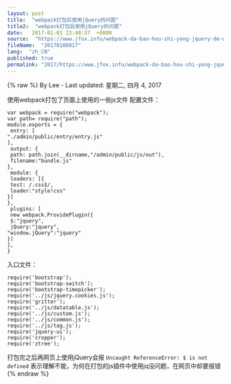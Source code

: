 ```yaml
---
layout: post
title:  "webpack打包后使用jQuery的问题"
title2:  "webpack打包后使用jQuery的问题"
date:   2017-01-01 23:48:37  +0800
source:  "https://www.jfox.info/webpack-da-bao-hou-shi-yong-jquery-de-wen-ti.html"
fileName:  "20170100817"
lang:  "zh_CN"
published: true
permalink: "2017/https://www.jfox.info/webpack-da-bao-hou-shi-yong-jquery-de-wen-ti.html"
---
```

{% raw %}
By Lee - Last updated: 星期二, 四月 4, 2017

使用webpack打包了页面上使用的一些js文件
配置文件：

    var webpack = require("webpack");
    var path= require("path");
    module.exports = {
     entry: [
    "./admin/public/entry/entry.js"
    ],
     output: {
     path: path.join(__dirname,"/admin/public/js/out"),
     filename:"bundle.js"
    },
     module: {
     loaders: [{
     test: /.css$/,
     loader:"style!css"
    }]
    },
     plugins: [
     new webpack.ProvidePlugin({
     $:"jquery",
     jQuery:"jquery",
    "window.jQuery":"jquery"
    })
    ],
    }

入口文件：

    require('bootstrap');
    require('bootstrap-switch');
    require('bootstrap-timepicker');
    require('../js/jquery.cookies.js');
    require('gritter');
    require('../js/datatable.js');
    require('../js/custom.js');
    require('../js/common.js');
    require('../js/tag.js');
    require('jquery-ui');
    require('cropper');
    require('ztree');

打包完之后再网页上使用jQuery会报 `Uncaught ReferenceError: $ is not defined` 表示理解不能，为何在打包的js插件中使用jq没问题，在网页中却要报错
{% endraw %}
